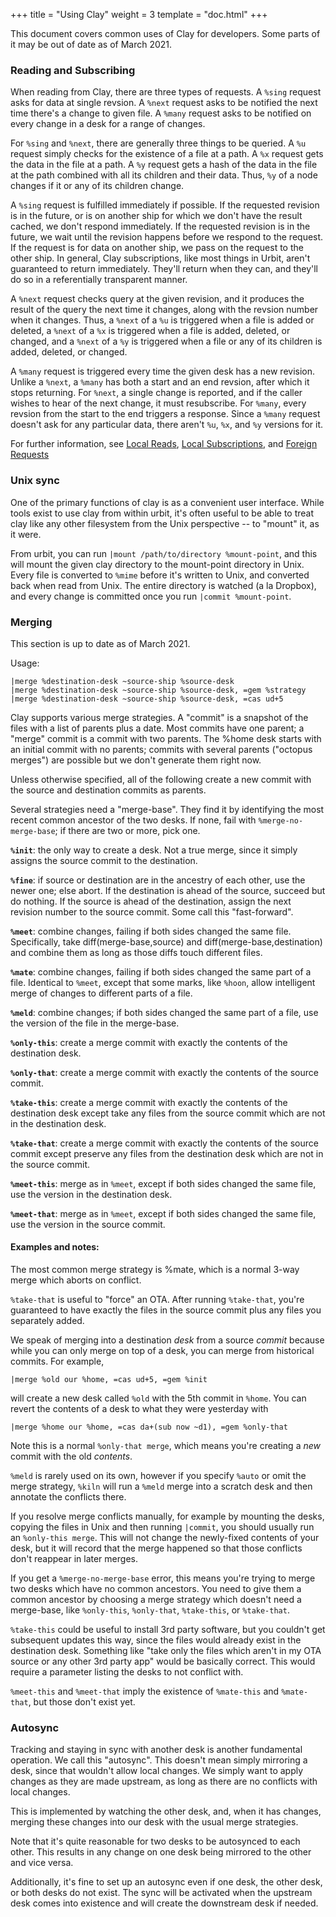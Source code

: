 +++
title = "Using Clay"
weight = 3
template = "doc.html"
+++

This document covers common uses of Clay for developers. Some parts of it may be
out of date as of March 2021.

### Reading and Subscribing

When reading from Clay, there are three types of requests.  A
`%sing` request asks for data at single revsion.  A `%next`
request asks to be notified the next time there's a change to
given file.  A `%many` request asks to be notified on every
change in a desk for a range of changes.

For `%sing` and `%next`, there are generally three things to be
queried.  A `%u` request simply checks for the existence of a
file at a path.  A `%x` request gets the data in the file at a
path.  A `%y` request gets a hash of the data in the file at the
path combined with all its children and their data.  Thus, `%y`
of a node changes if it or any of its children change.

A `%sing` request is fulfilled immediately if possible.  If the
requested revision is in the future, or is on another ship for
which we don't have the result cached, we don't respond
immediately.  If the requested revision is in the future, we wait
until the revision happens before we respond to the request.  If
the request is for data on another ship, we pass on the request
to the other ship.  In general, Clay subscriptions, like most
things in Urbit, aren't guaranteed to return immediately.
They'll return when they can, and they'll do so in a
referentially transparent manner.

A `%next` request checks query at the given revision, and it
produces the result of the query the next time it changes, along
with the revsion number when it changes.  Thus, a `%next` of a
`%u` is triggered when a file is added or deleted, a `%next` of a
`%x` is triggered when a file is added, deleted, or changed, and
a `%next` of a `%y` is triggered when a file or any of its
children is added, deleted, or changed.

A `%many` request is triggered every time the given desk has a
new revision.  Unlike a `%next`, a `%many` has both a start and
an end revsion, after which it stops returning.  For `%next`, a
single change is reported, and if the caller wishes to hear of
the next change, it must resubscribe.  For `%many`, every revsion
from the start to the end triggers a response.  Since a `%many`
request doesn't ask for any particular data, there aren't `%u`,
`%x`, and `%y` versions for it.

For further information, see [Local Reads](@/docs/arvo/clay/local-reads.md),
[Local Subscriptions](@/docs/arvo/clay/local-sub.md), and [Foreign
Requests](@/docs/arvo/clay/foreign.md)

### Unix sync

One of the primary functions of clay is as a convenient user
interface. While tools exist to use clay from within urbit, it's
often useful to be able to treat clay like any other filesystem
from the Unix perspective -- to "mount" it, as it were.

From urbit, you can run `|mount /path/to/directory %mount-point`,
and this will mount the given clay directory to the mount-point
directory in Unix. Every file is converted to `%mime` before it's
written to Unix, and converted back when read from Unix. The
entire directory is watched (a la Dropbox), and every change is
committed once you run `|commit %mount-point`.

### Merging

This section is up to date as of March 2021.

Usage:
```
|merge %destination-desk ~source-ship %source-desk
|merge %destination-desk ~source-ship %source-desk, =gem %strategy
|merge %destination-desk ~source-ship %source-desk, =cas ud+5
```

Clay supports various merge strategies.  A "commit" is a snapshot of
the files with a list of parents plus a date.   Most commits have
one parent; a "merge" commit is a commit with two parents.  The
%home desk starts with an initial commit with no parents; commits
with several parents ("octopus merges") are possible but we don't
generate them right now.
                                                                      
Unless otherwise specified, all of the following create a new commit
with the source and destination commits as parents.
                                                                      
Several strategies need a "merge-base".  They find it by identifying
the most recent common ancestor of the two desks.  If none, fail
with `%merge-no-merge-base`; if there are two or more, pick one.
                                                                      
**`%init`**: the only way to create a desk.  Not a true merge, since it
simply assigns the source commit to the destination.
                                                                      
**`%fine`**: if source or destination are in the ancestry of each other,
use the newer one; else abort.  If the destination is ahead of the
source, succeed but do nothing.  If the source is ahead of the
destination, assign the next revision number to the source commit.
Some call this "fast-forward".
                                                                      
**`%meet`**: combine changes, failing if both sides changed the same file.
Specifically, take diff(merge-base,source) and
diff(merge-base,destination) and combine them as long as those diffs
touch different files.
                                                                      
**`%mate`**: combine changes, failing if both sides changed the same part
of a file.  Identical to `%meet`, except that some marks, like `%hoon`,
allow intelligent merge of changes to different parts of a file.
                                                                      
**`%meld`**: combine changes; if both sides changed the same part of a
file, use the version of the file in the merge-base.
                                                                      
**`%only-this`**: create a merge commit with exactly the contents of the
destination desk.
                                                                      
**`%only-that`**: create a merge commit with exactly the contents of the
source commit.
                                                                      
**`%take-this`**: create a merge commit with exactly the contents of the
destination desk except take any files from the source commit which
are not in the destination desk.
                                                                      
**`%take-that`**: create a merge commit with exactly the contents of the
source commit except preserve any files from the destination desk
which are not in the source commit.
                                                                      
**`%meet-this`**: merge as in `%meet`, except if both sides changed the same
file, use the version in the destination desk.
                                                                      
**`%meet-that`**: merge as in `%meet`, except if both sides changed the same
file, use the version in the source commit.
                                                                      
#### Examples and notes:
                                                                      
The most common merge strategy is %mate, which is a normal 3-way
merge which aborts on conflict.
                                                                      
`%take-that` is useful to "force" an OTA.  After running `%take-that`,
you're guaranteed to have exactly the files in the source commit plus
any files you separately added.
                                                                      
We speak of merging into a destination *desk* from a source *commit*
because while you can only merge on top of a desk, you can merge from
historical commits.  For example,
```                                                                    
|merge %old our %home, =cas ud+5, =gem %init
```
will create a new desk called `%old` with the 5th commit in `%home`.
You can revert the contents of a desk to what they were yesterday
with
```
|merge %home our %home, =cas da+(sub now ~d1), =gem %only-that
```
                                                                      
Note this is a normal `%only-that merge`, which means you're creating a
*new* commit with the old *contents*.
                                                                      
`%meld` is rarely used on its own, however if you specify `%auto` or
omit the merge strategy, `%kiln` will run a `%meld` merge into a scratch
desk and then annotate the conflicts there.
                                                                      
If you resolve merge conflicts manually, for example by mounting the
desks, copying the files in Unix and then running `|commit`, you
should usually run an `%only-this merge`.  This will not change the
newly-fixed contents of your desk, but it will record that the merge
happened so that those conflicts don't reappear in later merges.
                                                                      
If you get a `%merge-no-merge-base` error, this means you're trying to
merge two desks which have no common ancestors.  You need to give
them a common ancestor by choosing a merge strategy which doesn't
need a merge-base, like `%only-this`, `%only-that`, `%take-this`, or
`%take-that`.
                                                                      
`%take-this` could be useful to install 3rd party software, but you
couldn't get subsequent updates this way, since the files would
already exist in the destination desk.  Something like "take only
the files which aren't in my OTA source or any other 3rd party app"
would be basically correct.  This would require a parameter listing
the desks to not conflict with.
                                                                      
`%meet-this` and `%meet-that` imply the existence of `%mate-this` and
`%mate-that`, but those don't exist yet.

### Autosync

Tracking and staying in sync with another desk is another
fundamental operation. We call this "autosync". This doesn't mean
simply mirroring a desk, since that wouldn't allow local changes.
We simply want to apply changes as they are made upstream, as
long as there are no conflicts with local changes.

This is implemented by watching the other desk, and, when it has
changes, merging these changes into our desk with the usual merge
strategies.

Note that it's quite reasonable for two desks to be autosynced to
each other. This results in any change on one desk being mirrored
to the other and vice versa.

Additionally, it's fine to set up an autosync even if one desk,
the other desk, or both desks do not exist. The sync will be
activated when the upstream desk comes into existence and will
create the downstream desk if needed.
